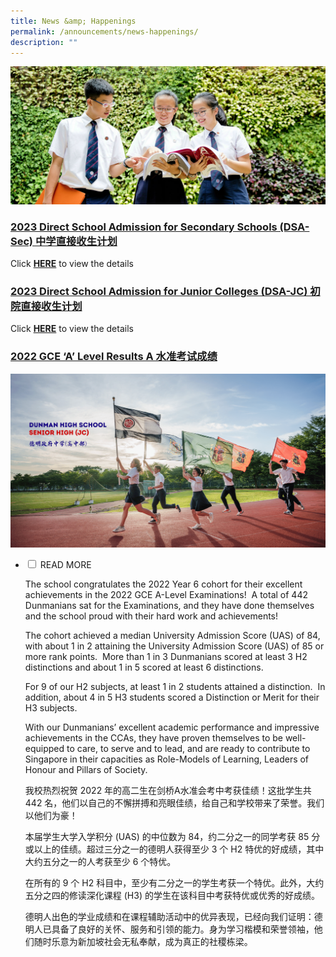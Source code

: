 ```yaml
---
title: News &amp; Happenings
permalink: /announcements/news-happenings/
description: ""
---
```

![](/images/Homepage/masthead-announcement-school.jpg)

### [2023 Direct School Admission for Secondary Schools (DSA-Sec) 中学直接收生计划](/files/dhs_sec_2023%20direct%20school%20admission%20for%20sec.pdf)

Click **[HERE](/files/dhs_sec_2023%20direct%20school%20admission%20for%20sec.pdf)** to view the details

### [2023 Direct School Admission for Junior Colleges (DSA-JC) 初院直接收生计划](/files/dhs_jc_2023%20direct%20school%20admission%20for%20junior%20colleges.pdf)

Click **[HERE](/files/dhs_jc_2023%20direct%20school%20admission%20for%20junior%20colleges.pdf)** to view the details

### [2022 GCE ‘A’ Level Results A 水准考试成绩](https://dhs.edu.sg/sh-news-happenings)

![](/images/Homepage/senior%20high.png)

<ul class="jekyllcodex_accordion">
  <li>
    <input type="checkbox" id="accordion1">
    <label for="accordion1">READ MORE</label>
    <div>

<p>The school congratulates the 2022 Year 6 cohort for their excellent achievements in the 2022 GCE A-Level Examinations! &nbsp;A total of 442 Dunmanians sat for the Examinations, and they have done themselves and the school proud with their hard work and achievements!</p>

<p>The cohort achieved a median University Admission Score (UAS) of 84, with about 1 in 2 attaining the University Admission Score (UAS) of 85 or more rank points. &nbsp;More than 1 in 3 Dunmanians scored at least 3 H2 distinctions and about 1 in 5 scored at least 6 distinctions.</p>

<p>For 9 of our H2 subjects, at least 1 in 2 students attained a distinction. &nbsp;In addition, about 4 in 5 H3 students scored a Distinction or Merit for their H3 subjects.</p>

<p>With our Dunmanians’ excellent academic performance and impressive achievements in the CCAs, they have proven themselves to be well-equipped to care, to serve and to lead, and are ready to contribute to Singapore in their capacities as Role-Models of Learning, Leaders of Honour and Pillars of Society.</p>

<p>我校热烈祝贺 2022 年的高二生在剑桥A水准会考中考获佳绩！这批学生共 442 名，他们以自己的不懈拼搏和亮眼佳绩，给自己和学校带来了荣誉。我们以他们为豪！

本届学生大学入学积分 (UAS) 的中位数为 84，约二分之一的同学考获 85 分或以上的佳绩。超过三分之一的德明人获得至少 3 个 H2 特优的好成绩，其中大约五分之一的人考获至少 6 个特优。

</p><p>在所有的 9 个 H2 科目中，至少有二分之一的学生考获一个特优。此外，大约五分之四的修读深化课程 (H3) 的学生在该科目中考获特优或优秀的好成绩。</p>

<p>德明人出色的学业成绩和在课程辅助活动中的优异表现，已经向我们证明：德明人已具备了良好的关怀、服务和引领的能力。身为学习楷模和荣誉领袖，他们随时乐意为新加坡社会无私奉献，成为真正的社稷栋梁。</p></div></li></ul>